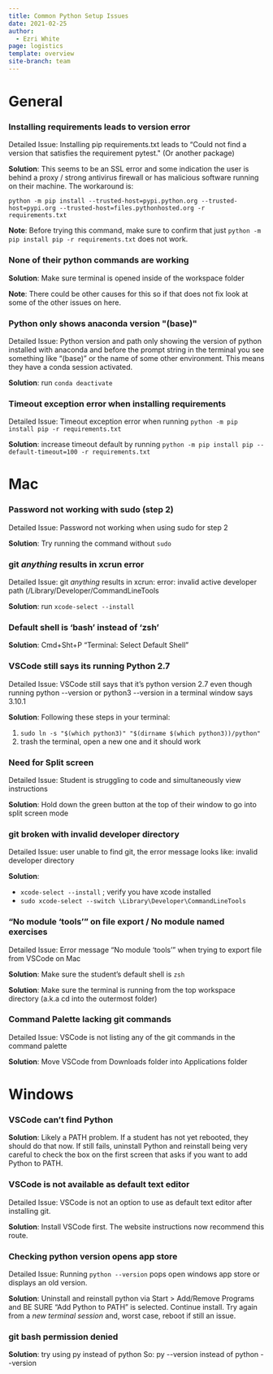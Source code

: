 ```yaml
---
title: Common Python Setup Issues
date: 2021-02-25
author:
  - Ezri White
page: logistics
template: overview
site-branch: team
---
```


# General

### Installing requirements leads to version error

Detailed Issue: Installing pip requirements.txt leads to “Could not find a version that satisfies the requirement pytest." (Or another package)

**Solution**: This seems to be an SSL error and some indication the user is behind a proxy / strong antivirus firewall or has malicious software running on their machine. The workaround is:

`python -m pip install --trusted-host=pypi.python.org --trusted-host=pypi.org --trusted-host=files.pythonhosted.org -r requirements.txt`

**Note**: Before trying this command, make sure to confirm that just `python -m pip install pip -r requirements.txt` does not work.

### None of their python commands are working

**Solution**: Make sure terminal is opened inside of the workspace folder

**Note**: There could be other causes for this so if that does not fix look at some of the other issues on here.

### Python only shows anaconda version "(base)"

Detailed Issue: Python version and path only showing the version of python installed with anaconda and before the prompt string in the terminal you see something like “(base)” or the name of some other environment. This means they have a conda session activated.

**Solution**: run `conda deactivate`

### Timeout exception error when installing requirements

Detailed Issue: Timeout exception error when running `python -m pip install pip -r requirements.txt`

**Solution**: increase timeout default by running `python -m pip install pip --default-timeout=100 -r requirements.txt`

# Mac

### Password not working with sudo (step 2)

Detailed Issue: Password not working when using sudo for step 2

**Solution**: Try running the command without `sudo`

### git _anything_ results in xcrun error

Detailed Issue: git _anything_ results in xcrun: error: invalid active developer path (/Library/Developer/CommandLineTools

**Solution**: run `xcode-select --install`

### Default shell is ‘bash’ instead of ‘zsh’

**Solution**: Cmd+Sht+P “Terminal: Select Default Shell”

### VSCode still says its running Python 2.7

Detailed Issue: VSCode still says that it’s python version 2.7 even though running python --version or python3 --version in a terminal window says 3.10.1

**Solution**: Following these steps in your terminal:

1. `sudo ln -s "$(which python3)" "$(dirname $(which python3))/python"`
1. trash the terminal, open a new one and it should work

### Need for Split screen

Detailed Issue: Student is struggling to code and simultaneously view instructions

**Solution**: Hold down the green button at the top of their window to go into split screen mode

### git broken with invalid developer directory

Detailed Issue: user unable to find git, the error message looks like: invalid developer directory

**Solution**:

- `xcode-select --install` ; verify you have xcode installed
- `sudo xcode-select --switch \Library\Developer\CommandLineTools`

### “No module ‘tools’” on file export / No module named exercises

Detailed Issue: Error message “No module ‘tools’” when trying to export file from VSCode on Mac

**Solution**: Make sure the student’s default shell is `zsh`

**Solution**: Make sure the terminal is running from the top workspace directory (a.k.a cd into the outermost folder)

### Command Palette lacking git commands

Detailed Issue: VSCode is not listing any of the git commands in the command palette

**Solution**: Move VSCode from Downloads folder into Applications folder

# Windows

### VSCode can’t find Python

**Solution**: Likely a PATH problem. If a student has not yet rebooted, they should do that now. If still fails, uninstall Python and reinstall being very careful to check the box on the first screen that asks if you want to add Python to PATH.

### VSCode is not available as default text editor

Detailed Issue: VSCode is not an option to use as default text editor after installing git.

**Solution**: Install VSCode first. The website instructions now recommend this route.

### Checking python version opens app store

Detailed Issue: Running `python --version` pops open windows app store or displays an old version.

**Solution**: Uninstall and reinstall python via Start > Add/Remove Programs and BE SURE “Add Python to PATH” is selected. Continue install. Try again from a _new terminal session_ and, worst case, reboot if still an issue.

### git bash permission denied

**Solution**: try using py instead of python
So: py --version instead of python --version
